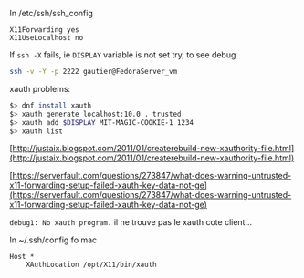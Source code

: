 In /etc/ssh/ssh_config
```
X11Forwarding yes
X11UseLocalhost no
```

If `ssh -X` fails, ie `DISPLAY` variable is not set try, to see debug
``` bash
ssh -v -Y -p 2222 gautier@FedoraServer_vm
```

xauth problems:
``` bash
$> dnf install xauth
$> xauth generate localhost:10.0 . trusted
$> xauth add $DISPLAY MIT-MAGIC-COOKIE-1 1234
$> xauth list
```

[http://justaix.blogspot.com/2011/01/createrebuild-new-xauthority-file.html](http://justaix.blogspot.com/2011/01/createrebuild-new-xauthority-file.html)

[https://serverfault.com/questions/273847/what-does-warning-untrusted-x11-forwarding-setup-failed-xauth-key-data-not-ge](https://serverfault.com/questions/273847/what-does-warning-untrusted-x11-forwarding-setup-failed-xauth-key-data-not-ge)

`debug1: No xauth program.` il ne trouve pas le xauth cote client...

In ~/.ssh/config fo mac
```
Host *
    XAuthLocation /opt/X11/bin/xauth
```
